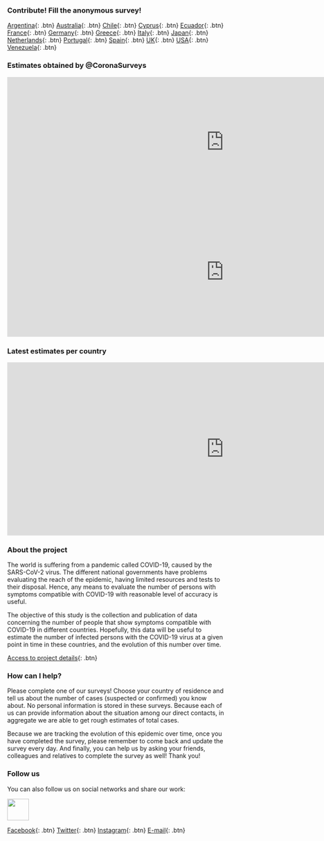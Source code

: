 ### Contribute! Fill the anonymous survey!

[Argentina](https://tinyurl.com/coronasurveysargentina){: .btn}
[Australia](https://tinyurl.com/coronasurveysaustralia){: .btn}
[Chile](https://tinyurl.com/coronasurveyschile){: .btn}
[Cyprus](http://cyprus.coronasurveys.com){: .btn}
[Ecuador](https://tinyurl.com/coronasurveysecuador){: .btn}
[France](https://tinyurl.com/coronasurveysfrance){: .btn}
[Germany](https://tinyurl.com/coronasurveysgermany){: .btn}
[Greece](https://tinyurl.com/coronasurveysgreece){: .btn}
[Italy](https://tinyurl.com/coronasurveysitaly){: .btn}
[Japan](https://tinyurl.com/coronasurveysjapan){: .btn}
[Netherlands](https://tinyurl.com/coronasurveysnetherlands){: .btn}
[Portugal](https://tinyurl.com/coronasurveysportugal){: .btn}
[Spain](http://spain.coronasurveys.com){: .btn}
[UK](https://tinyurl.com/coronasurveysuk){: .btn}
[USA](https://tinyurl.com/coronasurveysusa){: .btn}
[Venezuela](https://tinyurl.com/coronasurveysvenezuela){: .btn}

### Estimates obtained by @CoronaSurveys

<iframe src="https://covid19.algolysis.com/grafana/d-solo/G_Aw4CrZk/coronasurveys?tab=advanced&panelId=20&orgId=1&from=1584576000000&to=1586084726626" width="1000" height="300" frameborder="0"></iframe> <iframe src="https://covid19.algolysis.com/grafana/d-solo/G_Aw4CrZk/coronasurveys?tab=advanced&panelId=19&orgId=1&from=1584576000000&to=1586082342423" width="1000" height="300" frameborder="0"></iframe>

### Latest estimates per country

<iframe src="https://covid19.algolysis.com/grafana/d-solo/G_Aw4CrZk/coronasurveys?tab=advanced&panelId=21&orgId=1&from=1583494466235&to=1586086466235
" width="1000" height="400" frameborder="0"></iframe>

### About the project

The world is suffering from a pandemic called COVID-19, caused by the SARS-CoV-2 virus. The different national governments have problems evaluating the reach of the epidemic, having limited resources and tests to their disposal. Hence, any means to evaluate the number of persons with symptoms compatible with COVID-19 with reasonable level of accuracy is useful.

The objective of this study is the collection and publication of data concerning the number of people that show symptoms compatible with COVID-19 in different countries. Hopefully, this data will be useful to estimate the number of infected persons with the COVID-19 virus at a given point in time in these countries, and the evolution of this number over time.

[Access to project details](https://github.com/GCGImdea/coronasurveys){: .btn}

### How can I help?

Please complete one of our surveys! Choose your country of residence and tell us about the number of cases (suspected or confirmed) you know about. No personal information is stored in these surveys. Because each of us can provide information about the situation among our direct contacts, in aggregate we are able to get rough estimates of total cases.

Because we are tracking the evolution of this epidemic over time, once you have completed the survey, please remember to come back and update the survey every day. And finally, you can help us by asking your friends, colleagues and relatives to complete the survey as well! Thank you!

### Follow us

You can also follow us on social networks and share our work:

 <a href="https://www.facebook.com/groups/209076966867175/">
         <img src="https://github.com/GCGImdea/coronasurveys/raw/master/logos/other/facebook.png" height="50" width="50">
         </a> 

[Facebook](https://www.facebook.com/groups/209076966867175/){: .btn}
[Twitter](https://twitter.com/coronasurveys){: .btn}
[Instagram](https://www.instagram.com/coronasurveys/){: .btn}
[E-mail](mailto:coronasurveys@gmail.com){: .btn}
